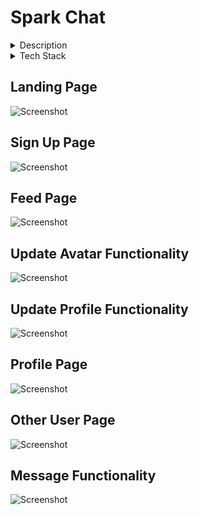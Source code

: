 # Spark Chat

<details>
    <summary>Description</summary>
    A Social Media Platform that lets users post with images.
    Users need to create an account in order to view public posts.
    They are able to create a post and add images with it and set the privacy to either public for everyone to see or private to serve as their own persona journal.
    Users are also able to take advantage of the message feature.
    The platform happens in realtime made possible by using Websocket and is designed using plain CSS and sample data is provided using Faker.
</details>

<details>
    <summary>Tech Stack</summary>
    Javascript ||
    Express.js ||
    Node.js ||
    Git ||
    Webpack ||
    Babel ||
    React ||
    Redux ||
    Sequelize ||
    Bcrypt ||
    JSON Web Tokens ||
    Faker ||
    Websocket
</details>


## Landing Page
![Screenshot](sparkchat-landingpage.png)

## Sign Up Page
![Screenshot](sparkchat-signup.png)

## Feed Page
![Screenshot](sparkchat-feed.png)

## Update Avatar Functionality
![Screenshot](sparkchat-editavatar.png)

## Update Profile Functionality
![Screenshot](sparkchat-editprofile.png)

## Profile Page
![Screenshot](sparkchat-profilepage.png)

## Other User Page
![Screenshot](sparkchat-specificpage.png)

## Message Functionality
![Screenshot](sparkchat-chat.png)